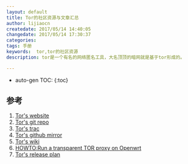 ```yaml
---
layout: default
title: Tor的社区资源与文章汇总
author: lijiaocn
createdate: 2017/05/14 14:40:05
changedate: 2017/05/14 17:30:37
categories:
tags: 手册
keywords:  tor,tor的社区资源
description: tor是一个有名的网络匿名工具，大名顶顶的暗网就是基于tor形成的。

---
```


* auto-gen TOC:
{:toc}


## 参考

1. [Tor's website][1]
2. [Tor's git repo][2]
3. [Tor's trac][3]
4. [Tor's github mirror][4]
5. [Tor's wiki][5]
6. [HOWTO:Run a transparent TOR proxy on Openwrt][6]
7. [Tor's release plan][7]

[1]: https://www.torproject.org/  "Tor's website"
[2]: https://gitweb.torproject.org/  "Tor's git repo" 
[3]: https://trac.torproject.org/projects/tor "Tor's trac"
[4]: https://github.com/torproject/ "Tor's github mirror"
[5]: https://trac.torproject.org/projects/tor/wiki/WikiStart "Tor's wiki"
[6]: https://forum.openwrt.org/viewtopic.php?id=27354 "HOWTO:Run a transparent TOR proxy on Openwrt"
[7]: https://trac.torproject.org/projects/tor/wiki/org/teams/NetworkTeam/CoreTorReleases "Tor's release plan"
